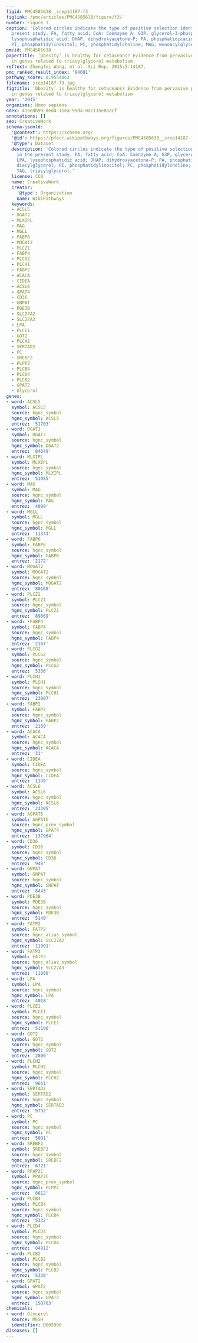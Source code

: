 ```yaml
---
figid: PMC4585638__srep14187-f3
figlink: /pmc/articles/PMC4585638/figure/f3/
number: Figure 3
caption: 'Colored circles indicate the type of positive selection identified in the
  present study. FA, fatty acid; CoA: Coenzyme A; G3P, glycerol-3-phosphate; LPA,
  lysophosphatidic acid; DHAP, dihydroxyacetone-P; PA, phosphatidicacid; DAG, diacylglycerol;
  PI, phosphatidylinositol; PC, phosphatidylcholine; MAG, monoacylglycerol; TAG, triacylglycerol.'
pmcid: PMC4585638
papertitle: ‘Obesity’ is healthy for cetaceans? Evidence from pervasive positive selection
  in genes related to triacylglycerol metabolism.
reftext: Zhengfei Wang, et al. Sci Rep. 2015;5:14187.
pmc_ranked_result_index: '84691'
pathway_score: 0.9554863
filename: srep14187-f3.jpg
figtitle: ‘Obesity’ is healthy for cetaceans? Evidence from pervasive positive selection
  in genes related to triacylglycerol metabolism
year: '2015'
organisms: Homo sapiens
ndex: 415edb99-ded4-11ea-99da-0ac135e8bacf
annotations: []
seo: CreativeWork
schema-jsonld:
  '@context': https://schema.org/
  '@id': https://pfocr.wikipathways.org/figures/PMC4585638__srep14187-f3.html
  '@type': Dataset
  description: 'Colored circles indicate the type of positive selection identified
    in the present study. FA, fatty acid; CoA: Coenzyme A; G3P, glycerol-3-phosphate;
    LPA, lysophosphatidic acid; DHAP, dihydroxyacetone-P; PA, phosphatidicacid; DAG,
    diacylglycerol; PI, phosphatidylinositol; PC, phosphatidylcholine; MAG, monoacylglycerol;
    TAG, triacylglycerol.'
  license: CC0
  name: CreativeWork
  creator:
    '@type': Organization
    name: WikiPathways
  keywords:
  - ACSL5
  - DGAT2
  - MLXIPL
  - MAG
  - MGLL
  - FABP6
  - MOGAT2
  - PLCZ1
  - FABP4
  - PLCG2
  - PLCH1
  - FABP2
  - ACACA
  - CIDEA
  - ACSL6
  - GPAT4
  - CD36
  - GNPAT
  - PDE3B
  - SLC27A2
  - SLC27A3
  - LPA
  - PLCE1
  - GOT2
  - PLCH2
  - SERTAD2
  - PC
  - SREBF2
  - PLPP2
  - PLCB4
  - PLCD4
  - PLCB2
  - GPAT2
  - Glycerol
genes:
- word: ACSL5
  symbol: ACSL5
  source: hgnc_symbol
  hgnc_symbol: ACSL5
  entrez: '51703'
- word: DGAT2
  symbol: DGAT2
  source: hgnc_symbol
  hgnc_symbol: DGAT2
  entrez: '84649'
- word: MLXIPL
  symbol: MLXIPL
  source: hgnc_symbol
  hgnc_symbol: MLXIPL
  entrez: '51085'
- word: MAG
  symbol: MAG
  source: hgnc_symbol
  hgnc_symbol: MAG
  entrez: '4099'
- word: MGLL
  symbol: MGLL
  source: hgnc_symbol
  hgnc_symbol: MGLL
  entrez: '11343'
- word: FABP6
  symbol: FABP6
  source: hgnc_symbol
  hgnc_symbol: FABP6
  entrez: '2172'
- word: MOGAT2
  symbol: MOGAT2
  source: hgnc_symbol
  hgnc_symbol: MOGAT2
  entrez: '80168'
- word: PLCZ1
  symbol: PLCZ1
  source: hgnc_symbol
  hgnc_symbol: PLCZ1
  entrez: '89869'
- word: •FABP4
  symbol: FABP4
  source: hgnc_symbol
  hgnc_symbol: FABP4
  entrez: '2167'
- word: PLCG2
  symbol: PLCG2
  source: hgnc_symbol
  hgnc_symbol: PLCG2
  entrez: '5336'
- word: PLCH1
  symbol: PLCH1
  source: hgnc_symbol
  hgnc_symbol: PLCH1
  entrez: '23007'
- word: FABP2
  symbol: FABP2
  source: hgnc_symbol
  hgnc_symbol: FABP2
  entrez: '2169'
- word: ACACA
  symbol: ACACA
  source: hgnc_symbol
  hgnc_symbol: ACACA
  entrez: '31'
- word: CIDEA
  symbol: CIDEA
  source: hgnc_symbol
  hgnc_symbol: CIDEA
  entrez: '1149'
- word: ACSL6
  symbol: ACSL6
  source: hgnc_symbol
  hgnc_symbol: ACSL6
  entrez: '23305'
- word: AGPAT6
  symbol: AGPAT6
  source: hgnc_prev_symbol
  hgnc_symbol: GPAT4
  entrez: '137964'
- word: CD36
  symbol: CD36
  source: hgnc_symbol
  hgnc_symbol: CD36
  entrez: '948'
- word: GNPAT
  symbol: GNPAT
  source: hgnc_symbol
  hgnc_symbol: GNPAT
  entrez: '8443'
- word: PDE3B
  symbol: PDE3B
  source: hgnc_symbol
  hgnc_symbol: PDE3B
  entrez: '5140'
- word: FATP2
  symbol: FATP2
  source: hgnc_alias_symbol
  hgnc_symbol: SLC27A2
  entrez: '11001'
- word: FATP3
  symbol: FATP3
  source: hgnc_alias_symbol
  hgnc_symbol: SLC27A3
  entrez: '11000'
- word: LPA
  symbol: LPA
  source: hgnc_symbol
  hgnc_symbol: LPA
  entrez: '4018'
- word: PLCE1
  symbol: PLCE1
  source: hgnc_symbol
  hgnc_symbol: PLCE1
  entrez: '51196'
- word: GOT2
  symbol: GOT2
  source: hgnc_symbol
  hgnc_symbol: GOT2
  entrez: '2806'
- word: PLCH2
  symbol: PLCH2
  source: hgnc_symbol
  hgnc_symbol: PLCH2
  entrez: '9651'
- word: SERTAD2
  symbol: SERTAD2
  source: hgnc_symbol
  hgnc_symbol: SERTAD2
  entrez: '9792'
- word: PC
  symbol: PC
  source: hgnc_symbol
  hgnc_symbol: PC
  entrez: '5091'
- word: SREBF2
  symbol: SREBF2
  source: hgnc_symbol
  hgnc_symbol: SREBF2
  entrez: '6721'
- word: PPAP2C
  symbol: PPAP2C
  source: hgnc_prev_symbol
  hgnc_symbol: PLPP2
  entrez: '8612'
- word: PLCB4
  symbol: PLCB4
  source: hgnc_symbol
  hgnc_symbol: PLCB4
  entrez: '5332'
- word: PLCD4
  symbol: PLCD4
  source: hgnc_symbol
  hgnc_symbol: PLCD4
  entrez: '84812'
- word: PLCB2
  symbol: PLCB2
  source: hgnc_symbol
  hgnc_symbol: PLCB2
  entrez: '5330'
- word: GPAT2
  symbol: GPAT2
  source: hgnc_symbol
  hgnc_symbol: GPAT2
  entrez: '150763'
chemicals:
- word: Glycerol
  source: MESH
  identifier: D005990
diseases: []
---
```

